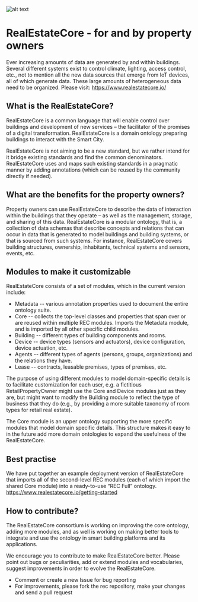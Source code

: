 ![alt text](http://git.realestatecore.io/img/RealEstateCore_LOGO_cmyk_black_small.png)

# RealEstateCore - for and by property owners

Ever increasing amounts of data are generated by and within buildings. Several different systems exist to control climate, lighting, access control, etc., not to mention all the new data sources that emerge from IoT devices, all of which generate data. These large amounts of heterogeneous data need to be organized.
Please visit: https://www.realestatecore.io/

## What is the RealEstateCore?
RealEstateCore is a common language that will enable control over buildings and development of new services – the facilitator of the promises of a digital transformation. RealEstateCore is a domain ontology preparing buildings to interact with the Smart City.

RealEstateCore is not aiming to be a new standard, but we rather intend for it bridge existing standards and find the common denominators. RealEstateCore uses and maps such existing standards in a pragmatic manner by adding annotations (which can be reused by the community directly if needed).

## What are the benefits for the property owners?
Property owners can use RealEstateCore to describe the data of interaction within the buildings that they operate – as well as the management, storage, and sharing of this data. RealEstateCore is a modular ontology, that is, a collection of data schemas that describe concepts and relations that can occur in data that is generated to model buildings and building systems, or that is sourced from such systems. For instance, RealEstateCore covers building structures, ownership, inhabitants, technical systems and sensors, events, etc.

## Modules to make it customizable
RealEstateCore consists of a set of modules, which in the current version include:

* Metadata -- various annotation properties used to document the entire ontology suite.
* Core -- collects the top-level classes and properties that span over or are reused within multiple REC modules. Imports the Metadata module, and is imported by all other specific child modules.
* Building -- different types of building components and rooms.
* Device -- device types (sensors and actuators), device configuration, device actuation, etc.
* Agents -- different types of agents (persons, groups, organizations) and the relations they have.
* Lease -- contracts, leasable premises, types of premises, etc.

The purpose of using different modules to model domain-specific details is to facilitate customization for each user, e.g. a fictitious RetailPropertyOwner might use the Core and Device modules just as they are, but might want to modify the Building module to reflect the type of business that they do (e.g., by providing a more suitable taxonomy of room types for retail real estate).

The Core module is an upper ontology supporting the more specific modules that model domain specific details. This structure makes it easy to in the future add more domain ontologies to expand the usefulness of the RealEstateCore.

## Best practise
We have put together an example deployment version of RealEstateCore that imports all of the second-level REC modules (each of which import the shared Core module) into a ready-to-use “REC Full” ontology.
https://www.realestatecore.io/getting-started

## How to contribute?
The RealEstateCore consortium is working on improving the core ontology, adding more modules, and as well is working on making better tools to integrate and use the ontology in smart building platforms and its applications.

We encourage you to contribute to make RealEstateCore better. Please point out bugs or peculiarities, add or extend modules and vocabularies, suggest improvements in order to evolve the RealEstateCore.

* Comment or create a new Issue for bug reporting
* For improvements, please fork the rec repository, make your changes and send a pull request
